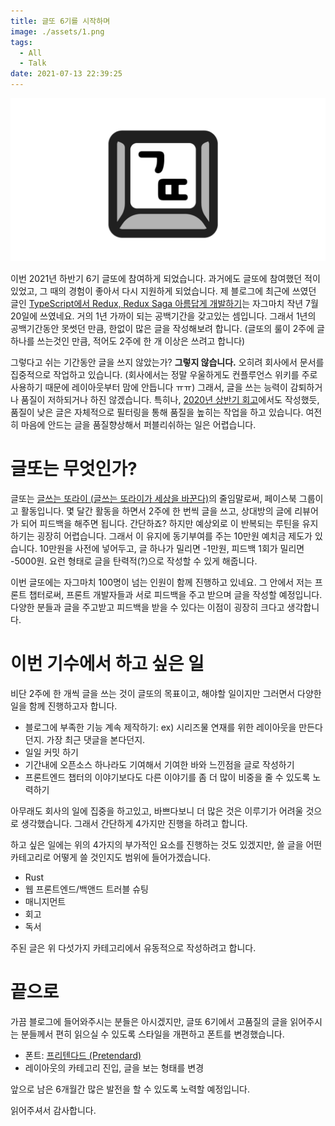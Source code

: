 ```yaml
---
title: 글또 6기를 시작하며
image: ./assets/1.png
tags:
  - All
  - Talk
date: 2021-07-13 22:39:25
---
```


![이미지1](./assets/1.png)

이번 2021년 하반기 6기 글또에 참여하게 되었습니다. 과거에도 글또에 참여했던 적이 있었고, 그 때의 경험이 좋아서 다시 지원하게 되었습니다.
제 블로그에 최근에 쓰였던 글인 [TypeScript에서 Redux, Redux Saga 아름답게 개발하기](https://vallista.kr/2020/07/20/TypeScript%EC%97%90%EC%84%9C-Redux-Redux-Saga-%EC%95%84%EB%A6%84%EB%8B%B5%EA%B2%8C-%EA%B0%9C%EB%B0%9C%ED%95%98%EA%B8%B0/)는 자그마치 작년 7월 20일에 쓰였네요.
거의 1년 가까이 되는 공백기간을 갖고있는 셈입니다. 그래서 1년의 공백기간동안 못썻던 만큼, 한없이 많은 글을 작성해보려 합니다. (글또의 룰이 2주에 글 하나를 쓰는것인 만큼, 적어도 2주에 한 개 이상은 쓰려고 합니다)

그렇다고 쉬는 기간동안 글을 쓰지 않았는가? **그렇지 않습니다.** 오히려 회사에서 문서를 집중적으로 작업하고 있습니다. (회사에서는 정말 우울하게도 컨플루언스 위키를 주로 사용하기 때문에 레이아웃부터 맘에 안듭니다 ㅠㅠ)
그래서, 글을 쓰는 능력이 감퇴하거나 품질이 저하되거나 하진 않겠습니다. 특히나, [2020년 상반기 회고](http://localhost:8000/2020/07/11/2020%EB%85%84-%EC%83%81%EB%B0%98%EA%B8%B0-%ED%9A%8C%EA%B3%A0/)에서도 작성했듯, 품질이 낮은 글은 자체적으로 필터링을 통해 품질을 높히는 작업을 하고 있습니다.
여전히 마음에 안드는 글을 품질향상해서 퍼블리쉬하는 일은 어렵습니다.

# 글또는 무엇인가?

글또는 [글쓰는 또라이 (글쓰는 또라이가 세상을 바꾼다)](https://www.facebook.com/groups/geultto/)의 줄임말로써, 페이스북 그룹이고 활동입니다.
몇 달간 활동을 하면서 2주에 한 번씩 글을 쓰고, 상대방의 글에 리뷰어가 되어 피드백을 해주면 됩니다. 간단하죠? 하지만 예상외로 이 반복되는 루틴을 유지하기는 굉장히 어렵습니다.
그래서 이 유지에 동기부여를 주는 10만원 예치금 제도가 있습니다. 10만원을 사전에 넣어두고, 글 하나가 밀리면 -1만원, 피드백 1회가 밀리면 -5000원. 요런 형태로 글을 탄력적(?)으로 작성할 수 있게 해줍니다.

이번 글또에는 자그마치 100명이 넘는 인원이 함께 진행하고 있네요. 그 안에서 저는 프론트 챕터로써, 프론트 개발자들과 서로 피드백을 주고 받으며 글을 작성할 예정입니다.
다양한 분들과 글을 주고받고 피드백을 받을 수 있다는 이점이 굉장히 크다고 생각합니다.

# 이번 기수에서 하고 싶은 일

비단 2주에 한 개씩 글을 쓰는 것이 글또의 목표이고, 해야할 일이지만 그러면서 다양한 일을 함께 진행하고자 합니다.

- 블로그에 부족한 기능 계속 제작하기: ex) 시리즈물 연재를 위한 레이아웃을 만든다던지. 가장 최근 댓글을 본다던지.
- 일일 커밋 하기
- 기간내에 오픈소스 하나라도 기여해서 기여한 바와 느낀점을 글로 작성하기
- 프론트엔드 챕터의 이야기보다도 다른 이야기를 좀 더 많이 비중을 줄 수 있도록 노력하기

아무래도 회사의 일에 집중을 하고있고, 바쁘다보니 더 많은 것은 이루기가 어려울 것으로 생각했습니다.
그래서 간단하게 4가지만 진행을 하려고 합니다.

하고 싶은 일에는 위의 4가지의 부가적인 요소를 진행하는 것도 있겠지만, 쓸 글을 어떤 카테고리로 어떻게 쓸 것인지도 범위에 들어가겠습니다.

- Rust
- 웹 프론트엔드/백앤드 트러블 슈팅
- 매니지먼트
- 회고
- 독서

주된 글은 위 다섯가지 카테고리에서 유동적으로 작성하려고 합니다.

# 끝으로

가끔 블로그에 들어와주시는 분들은 아시겠지만, 글또 6기에서 고품질의 글을 읽어주시는 분들께서 편히 읽으실 수 있도록 스타일을 개편하고 폰트를 변경했습니다.

- 폰트: [프리텐다드 (Pretendard)](https://cactus.tistory.com/306)
- 레이아웃의 카테고리 진입, 글을 보는 형태를 변경

앞으로 남은 6개월간 많은 발전을 할 수 있도록 노력할 예정입니다.

읽어주셔서 감사합니다.
